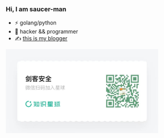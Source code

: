 ### Hi, I am saucer-man

- ⚡ golang/python
- 🔭 hacker && programmer
- ✍️ [this is my blogger](https://saucer-man.com/)

<img src="https://github.com/saucer-man/saucer-man/blob/main/image.png" width="400px">

